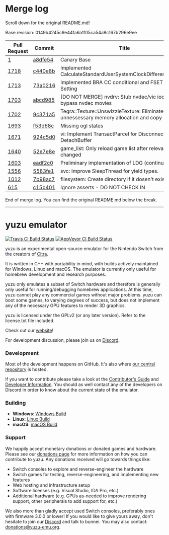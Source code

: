 # Merge log

Scroll down for the original README.md!

Base revision: 0149b4245c9e44fa6a1f05ca54a8c167b296e9ee

|Pull Request|Commit|Title|Author|Merged?|
|----|----|----|----|----|
|[1](https://github.com/yuzu-emu/yuzu-canary/pull/1)|[a8dfe54](https://github.com/yuzu-emu/yuzu-canary/pull/1/files/)|Canary Base|[chris062689](https://github.com/chris062689)|Yes|
|[1718](https://github.com/yuzu-emu/yuzu/pull/1718)|[c440e8b](https://github.com/yuzu-emu/yuzu/pull/1718/files/)|Implemented CalculateStandardUserSystemClockDifferenceByUser|[ogniK5377](https://github.com/ogniK5377)|Yes|
|[1713](https://github.com/yuzu-emu/yuzu/pull/1713)|[73a0216](https://github.com/yuzu-emu/yuzu/pull/1713/files/)|Implemented BRA CC conditional and FSET CC Setting|[FernandoS27](https://github.com/FernandoS27)|Yes|
|[1703](https://github.com/yuzu-emu/yuzu/pull/1703)|[abcd985](https://github.com/yuzu-emu/yuzu/pull/1703/files/)|[DO NOT MERGE] nvdrv: Stub nvdec/vic ioctls to bypass nvdec movies|[DarkLordZach](https://github.com/DarkLordZach)|Yes|
|[1702](https://github.com/yuzu-emu/yuzu/pull/1702)|[9c371a5](https://github.com/yuzu-emu/yuzu/pull/1702/files/)|Tegra::Texture::UnswizzleTexture: Eliminated unnessessary memory allocation and copy|[FreddyFunk](https://github.com/FreddyFunk)|Yes|
|[1693](https://github.com/yuzu-emu/yuzu/pull/1693)|[f53d68c](https://github.com/yuzu-emu/yuzu/pull/1693/files/)|Missing ogl states|[Tinob](https://github.com/Tinob)|Yes|
|[1671](https://github.com/yuzu-emu/yuzu/pull/1671)|[924c5d0](https://github.com/yuzu-emu/yuzu/pull/1671/files/)|vi: Implement TransactParcel for Disconnect and DetachBuffer|[DarkLordZach](https://github.com/DarkLordZach)|Yes|
|[1640](https://github.com/yuzu-emu/yuzu/pull/1640)|[52e7e8e](https://github.com/yuzu-emu/yuzu/pull/1640/files/)|game_list: Only reload game list after relevant settings changed|[DarkLordZach](https://github.com/DarkLordZach)|Yes|
|[1603](https://github.com/yuzu-emu/yuzu/pull/1603)|[eadf2c0](https://github.com/yuzu-emu/yuzu/pull/1603/files/)|Preliminary implementation of LDG (continuation)|[bunnei](https://github.com/bunnei)|Yes|
|[1556](https://github.com/yuzu-emu/yuzu/pull/1556)|[5583fe1](https://github.com/yuzu-emu/yuzu/pull/1556/files/)|svc: Improve SleepThread for yield types.|[bunnei](https://github.com/bunnei)|Yes|
|[1012](https://github.com/yuzu-emu/yuzu/pull/1012)|[7b98ac7](https://github.com/yuzu-emu/yuzu/pull/1012/files/)|filesystem: Create directory if it dosen't exist on open|[DarkLordZach](https://github.com/DarkLordZach)|Yes|
|[615](https://github.com/yuzu-emu/yuzu/pull/615)|[c15b401](https://github.com/yuzu-emu/yuzu/pull/615/files/)|Ignore asserts - DO NOT CHECK IN|[bunnei](https://github.com/bunnei)|Yes|


End of merge log. You can find the original README.md below the break.

------

yuzu emulator
=============
[![Travis CI Build Status](https://travis-ci.org/yuzu-emu/yuzu.svg?branch=master)](https://travis-ci.org/yuzu-emu/yuzu)
[![AppVeyor CI Build Status](https://ci.appveyor.com/api/projects/status/77k97svb2usreu68?svg=true)](https://ci.appveyor.com/project/bunnei/yuzu)

yuzu is an experimental open-source emulator for the Nintendo Switch from the creators of [Citra](https://citra-emu.org/).

It is written in C++ with portability in mind, with builds actively maintained for Windows, Linux and macOS. The emulator is currently only useful for homebrew development and research purposes.

yuzu only emulates a subset of Switch hardware and therefore is generally only useful for running/debugging homebrew applications. At this time, yuzu cannot play any commercial games without major problems. yuzu can boot some games, to varying degrees of success, but does not implement any of the necessary GPU features to render 3D graphics.

yuzu is licensed under the GPLv2 (or any later version). Refer to the license.txt file included.

Check out our [website](https://yuzu-emu.org/)!

For development discussion, please join us on [Discord](https://discord.gg/XQV6dn9).

### Development

Most of the development happens on GitHub. It's also where [our central repository](https://github.com/yuzu-emu/yuzu) is hosted.

If you want to contribute please take a look at the [Contributor's Guide](CONTRIBUTING.md) and [Developer Information](https://github.com/yuzu-emu/yuzu/wiki/Developer-Information). You should as well contact any of the developers on Discord in order to know about the current state of the emulator.

### Building

* __Windows__: [Windows Build](https://github.com/yuzu-emu/yuzu/wiki/Building-For-Windows)
* __Linux__: [Linux Build](https://github.com/yuzu-emu/yuzu/wiki/Building-For-Linux)
* __macOS__: [macOS Build](https://github.com/yuzu-emu/yuzu/wiki/Building-for-macOS)


### Support
We happily accept monetary donations or donated games and hardware. Please see our [donations page](https://yuzu-emu.org/donate/) for more information on how you can contribute to yuzu. Any donations received will go towards things like:
* Switch consoles to explore and reverse-engineer the hardware
* Switch games for testing, reverse-engineering, and implementing new features
* Web hosting and infrastructure setup
* Software licenses (e.g. Visual Studio, IDA Pro, etc.)
* Additional hardware (e.g. GPUs as-needed to improve rendering support, other peripherals to add support for, etc.)

We also more than gladly accept used Switch consoles, preferably ones with firmware 3.0.0 or lower! If you would like to give yours away, don't hesitate to join our [Discord](https://discord.gg/VXqngT3) and talk to bunnei. You may also contact: donations@yuzu-emu.org.
